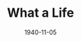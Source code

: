 ---
title: What a Life
date: 1940-11-05
closing_date: 1940-11-08
layout: productions
featured_image:
image_caption:
image_credit:
playbill:
category:
Theatre: Theatre Jacksonville
Venue: Little Theatre
cast:
- A Student: Mary Collins
- Another Student: Arthur Milam
- Barbara Pearson:
  - Harriet Foster
  - Muriel Berry
- Billy Randolph: Hall Harris
- George Bigelow: Philip Devlin, Jr.
- Gertie:
  - Joy Milam
  - Megs Foster
- Henry Aldrich: Robert Krell
- Miss Eggleston: Eleonor Edwards
- Miss Johnson:
  - Madeline Desch
  - Mildred Carswell
- Miss Pike:
  - Kitty Barnett
  - Rosemary Garrison
- Miss Shea:
  - Frances Carden
  - Martha Conner
- Miss Wheeler: Bernice Klepper
- Mr. Bradley: R.A. Hollahan
- Mr. Ferguson: Charlie Tutewiler
- Mr. Nelson: Louis Larmoyeux
- Mr. Patterson: Charles Roberts
- Mr. Vechitto: Fred W. Bucky, Jr.
- Mrs. Aldrich:
  - Elizabeth Howland Foster
  - Ethel Wemmers
- Student:
  - Laura Watts
  - Robert Phillips
  - Shirley Newsom
crew:
- Assistant: Kay Godshalk
- Assistant to Director:
  - Elsie Behner
  - Kitty Barnett
- Crew Assistant:
  - Arthur Milam
  - Gregg Wharry
  - Jean Hedren
  - Jean Runyon
  - Jesse Hoagland
- Director: Martha Pace Livesay
- Make-up: Emma Sue Zink
- Miss Wheeler: Elsie Behner
- Props: Elsie Behner
- Technical Director: Mary Courtney
- Wardrobe:
  - Eleanor Mahoney
  - Margaret Chitty
  - Dolly Ann Fisk
orchestra:
external_links:
---